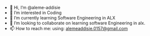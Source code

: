 - 👋 Hi, I’m @aleme-addisie
- 👀 I’m interested in Coding
- 🌱 I’m currently learning Software Engineering in ALX
- 💞️ I’m looking to collaborate on learning software Engineering in alx.
- 📫 How to reach me: using: alemeaddisie.0157@gmail.com

<!---
aleme-addisie/aleme-addisie is a ✨ special ✨ repository because its `README.md` (this file) appears on your GitHub profile.
You can click the Preview link to take a look at your changes.
--->

